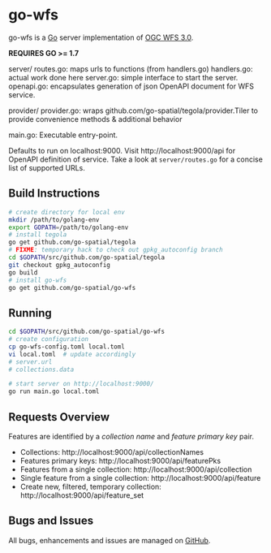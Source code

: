 # go-wfs

go-wfs is a [Go](https://golang.org) server implementation of [OGC WFS 3.0](https://github.com/opengeospatial/WFS_FES).

**REQUIRES GO >= 1.7**

server/
  routes.go: maps urls to functions (from handlers.go)
  handlers.go: actual work done here
  server.go: simple interface to start the server.
  openapi.go: encapsulates generation of json OpenAPI document for WFS service.

provider/
  provider.go: wraps github.com/go-spatial/tegola/provider.Tiler to provide convenience methods & additional behavior

main.go: Executable entry-point.

Defaults to run on localhost:9000.  Visit http://localhost:9000/api for OpenAPI definition of
service.  Take a look at `server/routes.go` for a concise list of supported URLs.

## Build Instructions

```bash
# create directory for local env
mkdir /path/to/golang-env
export GOPATH=/path/to/golang-env
# install tegola
go get github.com/go-spatial/tegola
# FIXME: temporary hack to check out gpkg_autoconfig branch
cd $GOPATH/src/github.com/go-spatial/tegola
git checkout gpkg_autoconfig
go build
# install go-wfs
go get github.com/go-spatial/go-wfs
```

## Running

```bash
cd $GOPATH/src/github.com/go-spatial/go-wfs
# create configuration
cp go-wfs-config.toml local.toml
vi local.toml  # update accordingly
# server.url
# collections.data

# start server on http://localhost:9000/
go run main.go local.toml
```


## Requests Overview

Features are identified by a _collection name_ and _feature primary key_ pair.

- Collections: http://localhost:9000/api/collectionNames
- Features primary keys: http://localhost:9000/api/featurePks
- Features from a single collection: http://localhost:9000/api/collection
- Single feature from a single collection: http://localhost:9000/api/feature
- Create new, filtered, temporary collection: http://localhost:9000/api/feature_set

## Bugs and Issues

All bugs, enhancements and issues are managed on [GitHub](https://github.com/go-spatial/go-wfs).
